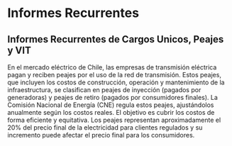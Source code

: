 # Informes Recurrentes
## Informes Recurrentes de Cargos Unicos, Peajes y VIT
En el mercado eléctrico de Chile, las empresas de transmisión eléctrica pagan y reciben peajes por el uso de la red de transmisión. Estos peajes, que incluyen los costos de construcción, operación y mantenimiento de la infraestructura, se clasifican en peajes de inyección (pagados por generadoras) y peajes de retiro (pagados por consumidores finales). La Comisión Nacional de Energía (CNE) regula estos peajes, ajustándolos anualmente según los costos reales. El objetivo es cubrir los costos de forma eficiente y equitativa. Los peajes representan aproximadamente el 20% del precio final de la electricidad para clientes regulados y su incremento puede afectar el precio final para los consumidores.
